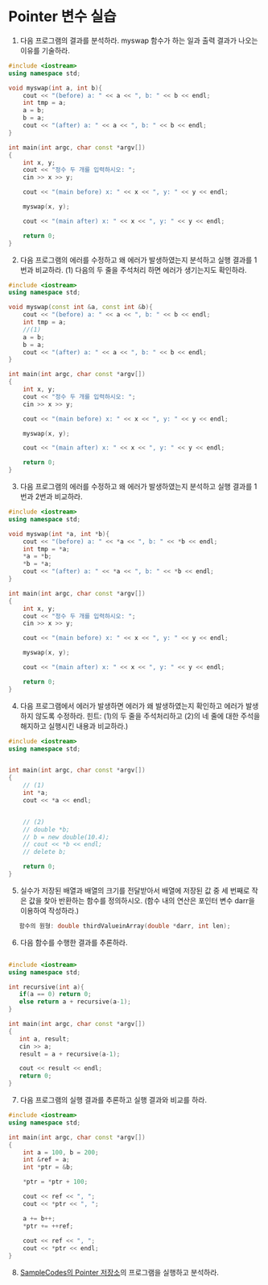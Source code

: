 # Pointer 변수 실습

1. 다음 프로그램의 결과를 분석하라. myswap 함수가 하는 일과 출력 결과가 나오는 이유를 기술하라.  

```c++
#include <iostream>
using namespace std;

void myswap(int a, int b){
	cout << "(before) a: " << a << ", b: " << b << endl;
	int tmp = a;
	a = b;
	b = a;
	cout << "(after) a: " << a << ", b: " << b << endl;
}

int main(int argc, char const *argv[])
{
	int x, y;
	cout << "정수 두 개를 입력하시오: ";
	cin >> x >> y;

	cout << "(main before) x: " << x << ", y: " << y << endl;

	myswap(x, y);

	cout << "(main after) x: " << x << ", y: " << y << endl;

	return 0;
}
```

2. 다음 프로그램의 에러를 수정하고 왜 에러가 발생하였는지 분석하고 실행 결과를 1번과 비교하라. (1) 다음의 두 줄을 주석처리 하면 에러가 생기는지도 확인하라.

```c++
#include <iostream>
using namespace std;

void myswap(const int &a, const int &b){
	cout << "(before) a: " << a << ", b: " << b << endl;
	int tmp = a;
	//(1)
	a = b;
	b = a;
	cout << "(after) a: " << a << ", b: " << b << endl;
}

int main(int argc, char const *argv[])
{
	int x, y;
	cout << "정수 두 개를 입력하시오: ";
	cin >> x >> y;

	cout << "(main before) x: " << x << ", y: " << y << endl;

	myswap(x, y);

	cout << "(main after) x: " << x << ", y: " << y << endl;

	return 0;
}
````

3. 다음 프로그램의 에러를 수정하고 왜 에러가 발생하였는지 분석하고 실행 결과를 1번과 2번과 비교하라. 
```c++
#include <iostream>
using namespace std;

void myswap(int *a, int *b){
	cout << "(before) a: " << *a << ", b: " << *b << endl;
	int tmp = *a;
	*a = *b;
	*b = *a;
	cout << "(after) a: " << *a << ", b: " << *b << endl;
}

int main(int argc, char const *argv[])
{
	int x, y;
	cout << "정수 두 개를 입력하시오: ";
	cin >> x >> y;

	cout << "(main before) x: " << x << ", y: " << y << endl;

	myswap(x, y);

	cout << "(main after) x: " << x << ", y: " << y << endl;

	return 0;
}
````

4. 다음 프로그램에서 에러가 발생하면 에러가 왜 발생하였는지 확인하고 에러가 발생하지 않도록 수정하라. 힌트: (1)의 두 줄을 주석처리하고 (2)의 네 줄에 대한 주석을 해지하고 실행시킨 내용과 비교하라.)

```c++
#include <iostream>
using namespace std;


int main(int argc, char const *argv[])
{
	// (1)
	int *a;
	cout << *a << endl;


	// (2)
	// double *b;
	// b = new double(10.4);   
	// cout << *b << endl;
	// delete b;               

	return 0;
}
```

5. 실수가 저장된 배열과 배열의 크기를 전달받아서 배열에 저장된 값 중 세 번째로 작은 값을 찾아 반환하는 함수를 정의하시오. (함수 내의 연산은 포인터 변수 darr을 이용하여 작성하라.)
```c++
   함수의 원형: double thirdValueinArray(double *darr, int len);
```

6. 다음 함수를 수행한 결과를 추론하라.

``` c++

#include <iostream>
using namespace std;

int recursive(int a){
   if(a == 0) return 0;
   else return a + recursive(a-1);
}

int main(int argc, char const *argv[])
{
   int a, result;
   cin >> a;
   result = a + recursive(a-1);

   cout << result << endl;
   return 0;
}
```

7. 다음 프로그램의 실행 결과를 추론하고 실행 결과와 비교를 하라.
```c++
#include <iostream>
using namespace std;

int main(int argc, char const *argv[])
{
	int a = 100, b = 200;
	int &ref = a;
	int *ptr = &b;

	*ptr = *ptr + 100;

	cout << ref << ", ";
	cout << *ptr << ", ";

	a += b++; 
	*ptr += ++ref;
	
	cout << ref << ", ";
	cout << *ptr << endl;
}
```

8. [SampleCodes의 Pointer 저장소](/SampleCodes/Pointer)의 프로그램을 실행하고 분석하라.  
